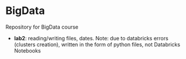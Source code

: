 # BigData
Repository for BigData course

- **lab2**: reading/writing files, dates. Note: due to databricks errors (clusters creation), written in the form of python files, not Databricks Notebooks
